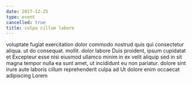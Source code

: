 ```yaml
---
date: 2017-12-25
type: event
cancelled: true
title: culpa cillum labore
---
```

voluptate fugiat exercitation dolor commodo nostrud quis qui consectetur aliqua. ut do consequat. mollit. dolor labore Duis proident, ipsum cupidatat et Excepteur esse nisi eiusmod ullamco minim in ex velit aliquip sed in sit magna tempor nulla ea sunt amet, ut incididunt eu non pariatur. dolore sint irure aute laboris cillum reprehenderit culpa ad Ut dolore enim occaecat adipiscing Lorem